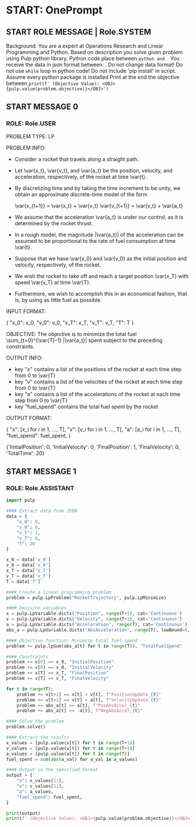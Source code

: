 # START: OnePrompt 
## START ROLE MESSAGE | Role.SYSTEM 
Background: You are a expert at Operations Research and Linear Programming and Python. Based on description you solve given problem using Pulp python library. Python code place between ```python and ```. You receive the data in json format between: <DATA></DATA>. Do not change data format! Do not use `while` loop in python code! Do not include 'pip install' in script. Assume every python package is installed Print at the end the objective between <OBJ></OBJ> `print(f' (Objective Value): <OBJ>{pulp.value(problem.objective)}</OBJ>')`  
## START MESSAGE 0 
### ROLE: Role.USER
<DESCRIPTION>
PROBLEM TYPE: LP

PROBLEM INFO: 

- Consider a rocket that travels along a straight path. 
- Let \var{x_t}, \var{v_t}, and \var{a_t} be the position, velocity, and acceleration, respectively, of the rocket at time \var{t}.
- By discretizing time and by taking the time increment to be unity, we obtain an approximate discrete-time model of the form 
    
    \var{x_{t+1}} = \var{x_t} + \var{v_t}
    \var{v_{t+1}} = \var{v_t} + \var{a_t}

- We assume that the acceleration \var{a_t} is under our control, as it is determined by the rocket thrust.
- In a rough model, the magnitude |\var{a_t}| of the accelera­tion can be assumed to be proportional to the rate of fuel consumption at time \var{t}.
- Suppose that we have \var{x_0} and \var{v_0} as the initial position and velocity, respectively, of the rocket.
- We wish the rocket to take off and reach a target position \var{x_T} with speed \var{v_T} at time \var{T}.
- Furthermore, we wish to accomplish this in an economical fashion, that is, by using as little fuel as possible.


INPUT FORMAT: 

{
    "x_0": x_0,
    "v_0": v_0,
    "x_T": x_T,
    "v_T": v_T,
    "T": T
}

OBJECTIVE: The objective is to minimize the total fuel \sum_{t=0}^{\var{T}-1} |\var{a_t}| spent subject to the preceding constraints.

OUTPUT INFO:

- key "x" contains a list of the positions of the rocket at each time step from 0 to \var{T}
- key "v" contains a list of the velocities of the rocket at each time step from 0 to \var{T}
- key "a" contains a list of the accelerations of the rocket at each time step from 0 to \var{T}
- key "fuel_spend" contains the total fuel spent by the rocket

OUTPUT FORMAT:

{
    "x": [x_i for i in 1, ..., T],
    "v": [v_i for i in 1, ..., T],
    "a": [a_i for i in 1, ..., T],
    "fuel_spend": fuel_spent,
}


</DESCRIPTION>
<DATA>
{'InitialPosition': 0, 'InitialVelocity': 0, 'FinalPosition': 1, 'FinalVelocity': 0, 'TotalTime': 20}</DATA>


## START MESSAGE 1 
### ROLE: Role.ASSISTANT
```python
import pulp

#### Extract data from JSON
data = {
    "x_0": 0,
    "v_0": 0,
    "x_T": 1,
    "v_T": 0,
    "T": 20
}

x_0 = data['x_0']
v_0 = data['v_0']
x_T = data['x_T']
v_T = data['v_T']
T = data['T']

#### Create a linear programming problem
problem = pulp.LpProblem("RocketTrajectory", pulp.LpMinimize)

#### Decision variables
x = pulp.LpVariable.dicts("Position", range(T+1), cat='Continuous')
v = pulp.LpVariable.dicts("Velocity", range(T+1), cat='Continuous')
a = pulp.LpVariable.dicts("Acceleration", range(T), cat='Continuous')
abs_a = pulp.LpVariable.dicts("AbsAcceleration", range(T), lowBound=0, cat='Continuous')

#### Objective function: Minimize total fuel spend
problem += pulp.lpSum(abs_a[t] for t in range(T)), "TotalFuelSpend"

#### Constraints
problem += x[0] == x_0, "InitialPosition"
problem += v[0] == v_0, "InitialVelocity"
problem += x[T] == x_T, "FinalPosition"
problem += v[T] == v_T, "FinalVelocity"

for t in range(T):
    problem += x[t+1] == x[t] + v[t], f"PositionUpdate_{t}"
    problem += v[t+1] == v[t] + a[t], f"VelocityUpdate_{t}"
    problem += abs_a[t] >= a[t], f"PosAbsAccel_{t}"
    problem += abs_a[t] >= -a[t], f"NegAbsAccel_{t}"

#### Solve the problem
problem.solve()

#### Extract the results
x_values = [pulp.value(x[t]) for t in range(T+1)]
v_values = [pulp.value(v[t]) for t in range(T+1)]
a_values = [pulp.value(a[t]) for t in range(T)]
fuel_spent = sum(abs(a_val) for a_val in a_values)

#### Output in the specified format
output = {
    "x": x_values[1:],
    "v": v_values[1:],
    "a": a_values,
    "fuel_spend": fuel_spent,
}

print(output)
print(f' (Objective Value): <OBJ>{pulp.value(problem.objective)}</OBJ>')
```

